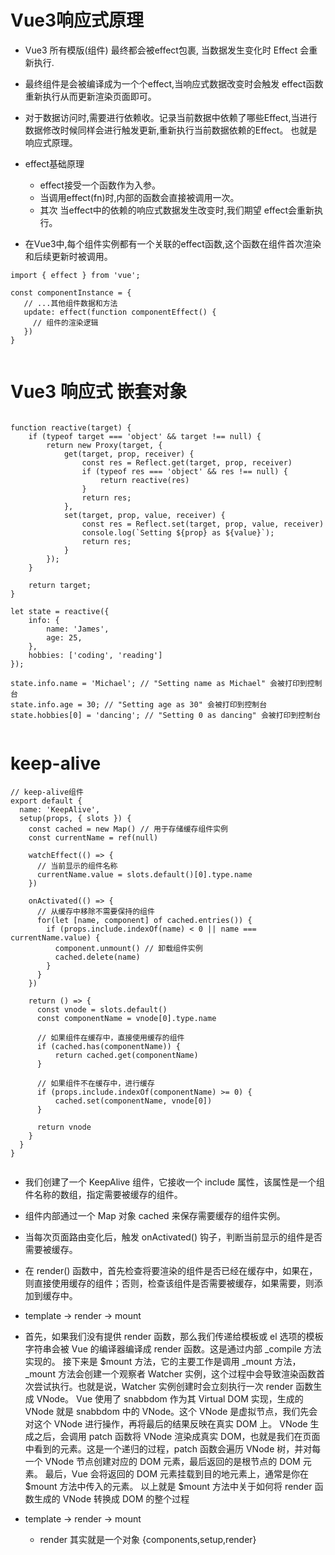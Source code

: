 # Vue3响应式原理

* Vue3 所有模版(组件) 最终都会被effect包裹, 当数据发生变化时 Effect 会重新执行.
* 最终组件是会被编译成为一个个effect,当响应式数据改变时会触发 effect函数重新执行从而更新渲染页面即可。

* 对于数据访问时,需要进行依赖收。记录当前数据中依赖了哪些Effect,当进行数据修改时候同样会进行触发更新,重新执行当前数据依赖的Effect。 也就是响应式原理。

* effect基础原理
    - effect接受一个函数作为入参。
    - 当调用effect(fn)时,内部的函数会直接被调用一次。
    - 其次 当effect中的依赖的响应式数据发生改变时,我们期望 effect会重新执行。


* 在Vue3中,每个组件实例都有一个关联的effect函数,这个函数在组件首次渲染和后续更新时被调用。

```
import { effect } from 'vue';

const componentInstance = {
   // ...其他组件数据和方法
   update: effect(function componentEffect() {
     // 组件的渲染逻辑
   })
}


```

# Vue3 响应式 嵌套对象

```

function reactive(target) {
    if (typeof target === 'object' && target !== null) {
        return new Proxy(target, {
            get(target, prop, receiver) {
                const res = Reflect.get(target, prop, receiver)
                if (typeof res === 'object' && res !== null) {
                    return reactive(res)
                }
                return res;
            },
            set(target, prop, value, receiver) {
                const res = Reflect.set(target, prop, value, receiver)
                console.log(`Setting ${prop} as ${value}`);
                return res;
            }
        });
    }
    
    return target;
}

let state = reactive({
    info: {
        name: 'James',
        age: 25,
    },
    hobbies: ['coding', 'reading']
});

state.info.name = 'Michael'; // "Setting name as Michael" 会被打印到控制台
state.info.age = 30; // "Setting age as 30" 会被打印到控制台
state.hobbies[0] = 'dancing'; // "Setting 0 as dancing" 会被打印到控制台


```

# keep-alive

```
// keep-alive组件 
export default {
  name: 'KeepAlive',
  setup(props, { slots }) {
    const cached = new Map() // 用于存储缓存组件实例
    const currentName = ref(null)

    watchEffect(() => {
      // 当前显示的组件名称
      currentName.value = slots.default()[0].type.name
    })

    onActivated(() => {
      // 从缓存中移除不需要保持的组件
      for(let [name, component] of cached.entries()) {
        if (props.include.indexOf(name) < 0 || name === currentName.value) {
          component.unmount() // 卸载组件实例
          cached.delete(name)
        }
      }
    })

    return () => {
      const vnode = slots.default() 
      const componentName = vnode[0].type.name
      
      // 如果组件在缓存中，直接使用缓存的组件
      if (cached.has(componentName)) {
          return cached.get(componentName)
      } 
      
      // 如果组件不在缓存中，进行缓存
      if (props.include.indexOf(componentName) >= 0) {
          cached.set(componentName, vnode[0])
      }

      return vnode
    }
  }
}


```
* 我们创建了一个 KeepAlive 组件，它接收一个 include 属性，该属性是一个组件名称的数组，指定需要被缓存的组件。
* 组件内部通过一个 Map 对象 cached 来保存需要缓存的组件实例。
* 当每次页面路由变化后，触发 onActivated() 钩子，判断当前显示的组件是否需要被缓存。
* 在 render() 函数中，首先检查将要渲染的组件是否已经在缓存中，如果在，则直接使用缓存的组件；否则，检查该组件是否需要被缓存，如果需要，则添加到缓存中。


* template -> render -> mount
* 首先，如果我们没有提供 render 函数，那么我们传递给模板或 el 选项的模板字符串会被 Vue 的编译器编译成 render 函数。这是通过内部 _compile 方法实现的。
接下来是 $mount 方法，它的主要工作是调用 _mount 方法，_mount 方法会创建一个观察者 Watcher 实例，这个过程中会导致渲染函数首次尝试执行。也就是说，Watcher 实例创建时会立刻执行一次 render 函数生成 VNode。
Vue 使用了 snabbdom 作为其 Virtual DOM 实现，生成的 VNode 就是 snabbdom 中的 VNode。这个 VNode 是虚拟节点，我们先会对这个 VNode 进行操作，再将最后的结果反映在真实 DOM 上。
VNode 生成之后，会调用 patch 函数将 VNode 渲染成真实 DOM，也就是我们在页面中看到的元素。这是一个递归的过程，patch 函数会遍历 VNode 树，并对每一个 VNode 节点创建对应的 DOM 元素，最后返回的是根节点的 DOM 元素。
最后，Vue 会将返回的 DOM 元素挂载到目的地元素上，通常是你在 $mount 方法中传入的元素。
以上就是 $mount 方法中关于如何将 render 函数生成的 VNode 转换成 DOM 的整个过程

* template -> render  -> mount 
  - render  其实就是一个对象 {components,setup,render}